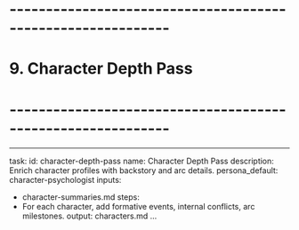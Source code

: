 # ------------------------------------------------------------
# 9. Character Depth Pass
# ------------------------------------------------------------
---
task:
  id: character-depth-pass
  name: Character Depth Pass
  description: Enrich character profiles with backstory and arc details.
  persona_default: character-psychologist
inputs:
  - character-summaries.md
steps:
  - For each character, add formative events, internal conflicts, arc milestones.
output: characters.md
...
